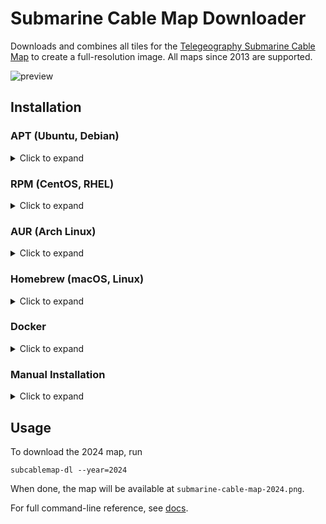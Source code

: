 # Submarine Cable Map Downloader

Downloads and combines all tiles for the [Telegeography Submarine Cable Map](https://submarine-cable-map-2024.telegeography.com/) to create a full-resolution image. All maps since 2013 are supported.

![preview](https://github.com/gabe565/subcablemap-dl/assets/7717888/db101cfe-db1a-4c85-a91f-2e2a74d55041)

## Installation

### APT (Ubuntu, Debian)

<details>
  <summary>Click to expand</summary>

1. If you don't have it already, install the `ca-certificates` package
   ```shell
   sudo apt install ca-certificates
   ```

2. Add gabe565 apt repository
   ```
   echo 'deb [trusted=yes] https://apt.gabe565.com /' | sudo tee /etc/apt/sources.list.d/gabe565.list
   ```

3. Update apt repositories
   ```shell
   sudo apt update
   ```

4. Install subcablemap-dl
   ```shell
   sudo apt install subcablemap-dl
   ```
</details>

### RPM (CentOS, RHEL)

<details>
  <summary>Click to expand</summary>

1. If you don't have it already, install the `ca-certificates` package
   ```shell
   sudo dnf install ca-certificates
   ```

2. Add gabe565 rpm repository to `/etc/yum.repos.d/gabe565.repo`
   ```ini
   [gabe565]
   name=gabe565
   baseurl=https://rpm.gabe565.com
   enabled=1
   gpgcheck=0
   ```

3. Install subcablemap-dl
   ```shell
   sudo dnf install subcablemap-dl
   ```
</details>

### AUR (Arch Linux)

<details>
  <summary>Click to expand</summary>

Install [subcablemap-dl-bin](https://aur.archlinux.org/packages/subcablemap-dl-bin) with your [AUR helper](https://wiki.archlinux.org/index.php/AUR_helpers) of choice.
</details>

### Homebrew (macOS, Linux)

<details>
  <summary>Click to expand</summary>

Install subcablemap-dl from [gabe565/homebrew-tap](https://github.com/gabe565/homebrew-tap):
```shell
brew install gabe565/tap/subcablemap-dl
```
</details>

### Docker

<details>
  <summary>Click to expand</summary>

A Docker image is available at [`ghcr.io/gabe565/subcablemap-dl`](https://ghcr.io/gabe565/subcablemap-dl)

#### Usage
```shell
docker run --rm -it -v "$PWD:/data" ghcr.io/gabe565/subcablemap-dl --year=2024
```
</details>

### Manual Installation

<details>
  <summary>Click to expand</summary>

A binary is built for each release. You can either download one of these pre-built release assets, or you can perform a local Go build.

#### Released Binary
1. Download and run the [latest release](https://github.com/gabe565/subcablemap-dl/releases/latest) for your system and architecture.
2. Extract the binary and place it in the desired directory.

#### Local Go Build
```shell
go install github.com/gabe565/subcablemap-dl@latest
```

</details>

## Usage

To download the 2024 map, run
```shell
subcablemap-dl --year=2024
```
When done, the map will be available at `submarine-cable-map-2024.png`.

For full command-line reference, see [docs](./docs/subcablemap-dl.md).

